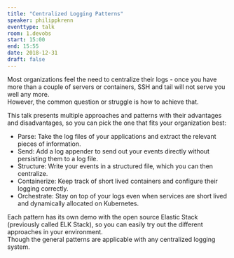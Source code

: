 ```yaml
---
title: "Centralized Logging Patterns"
speaker: philippkrenn
eventtype: talk
room: 1.devobs
start: 15:00
end: 15:55
date: 2018-12-31
draft: false
---
```


Most organizations feel the need to centralize their logs -
once you have more than a couple of servers or containers,
SSH and tail will not serve you well any more.  
However, the common question or struggle is how to achieve that.  

This talk presents multiple approaches and patterns with their advantages and disadvantages,
so you can pick the one that fits your organization best:

- Parse: Take the log files of your applications and extract the relevant pieces of information.
- Send: Add a log appender to send out your events directly without persisting them to a log file.
- Structure: Write your events in a structured file, which you can then centralize.
- Containerize: Keep track of short lived containers and configure their logging correctly.
- Orchestrate: Stay on top of your logs even when services are short lived and dynamically allocated on Kubernetes.

Each pattern has its own demo with the open source Elastic Stack (previously called ELK Stack),
so you can easily try out the different approaches in your environment.  
Though the general patterns are applicable with any centralized logging system.  

